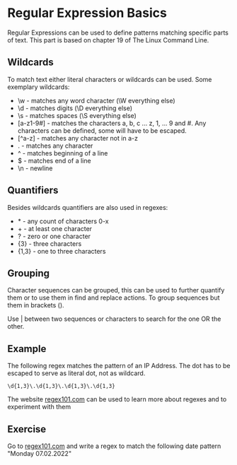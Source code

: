 # Regular Expression Basics

Regular Expressions can be used to define patterns matching specific parts of text.
This part is based on chapter 19 of The Linux Command Line.

## Wildcards
To match text either literal characters or wildcards can be used. Some exemplary wildcards:

- \w - matches any word character (\W everything else)
- \d - matches digits (\D everything else)
- \s - matches spaces (\S everything else)
- \[a-z1-9#\] - matches the characters a, b, c ... z, 1, ... 9 and #. Any characters can be defined, some will have to be escaped.
- \[^a-z\] - matches any character not in a-z
- . - matches any character
- ^ - matches beginning of a line
- $ - matches end of a line
- \n - newline

## Quantifiers 
Besides wildcards quantifiers are also used in regexes:
- \* - any count of characters 0-x
- \+ - at least one character
- ? - zero or one character
- {3} - three characters
- {1,3} - one to three characters

## Grouping
Character sequences can be grouped, this can be used to further quantify them or to use them in find and replace actions.
To group sequences but them in brackets ().

Use | between two sequences or characters to search for the one OR the other.

## Example
The following regex matches the pattern of an IP Address. The dot has to be escaped to serve as literal dot, not as wildcard.

~~~~~
\d{1,3}\.\d{1,3}\.\d{1,3}\.\d{1,3}
~~~~~
The website [regex101.com](https://regex101.com/) can be used to learn more about regexes and to experiment with them

## Exercise
Go to [regex101.com](https://regex101.com/) and write a regex to match the following date pattern "Monday 07.02.2022"